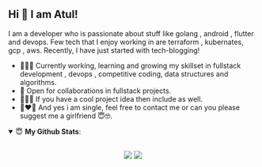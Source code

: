 ## Hi 👋 I am Atul! 
I am a developer who is passionate about stuff like golang , android , flutter and devops. Few tech that I enjoy working in are terraform , kubernates, gcp , aws. Recently, I have just started with tech-blogging!
- 👨🏽‍💻 Currently working, learning and growing my skillset in fullstack development , devops , competitive coding, data structures and algorithms.
- 🤝 Open for collaborations in fullstack projects.
- 🕵🏼‍♂️ If you have a cool project idea then include as well.
- 👩‍❤️‍👨 And yes i am single, feel free to contact me or can you please suggest me a girlfriend 😇🤓.

<details open>
 <summary> 😇 <b>My Github Stats</b>: </summary>
<br>
<p align = "center">
  <img src = "https://github-readme-stats.vercel.app/api?username=atul161&show_icons=true&theme=bear&line_height=27">
  <img src = "https://github-readme-stats.vercel.app/api/top-langs/?username=atul161&hide=css,java,html&theme=bear">
</p>

</details>
